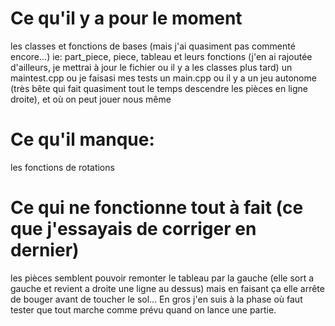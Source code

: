 # Ce qu'il y a pour le moment
  les classes et fonctions de bases (mais j'ai quasiment pas commenté encore...)
    ie: part_piece, piece, tableau et leurs fonctions (j'en ai rajoutée d'ailleurs, je mettrai à jour le fichier ou il y a les classes plus tard)
  un maintest.cpp ou je faisasi mes tests
  un main.cpp ou il y a un jeu autonome (très bête qui fait quasiment tout le temps descendre les pièces en ligne droite), et où on peut jouer nous même

# Ce qu'il manque:
  les fonctions de rotations

# Ce qui ne fonctionne tout à fait (ce que j'essayais de corriger en dernier)
  les pièces semblent pouvoir remonter le tableau par la gauche (elle sort a gauche et revient a droite une ligne au dessus) mais en faisant ça elle arrête de bouger avant de toucher le sol...
  En gros j'en suis à la phase où faut tester que tout marche comme prévu quand on lance une partie.
